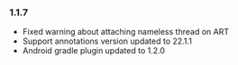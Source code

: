 ### 1.1.7
- Fixed warning about attaching nameless thread on ART
- Support annotations version updated to 22.1.1
- Android gradle plugin updated to 1.2.0
